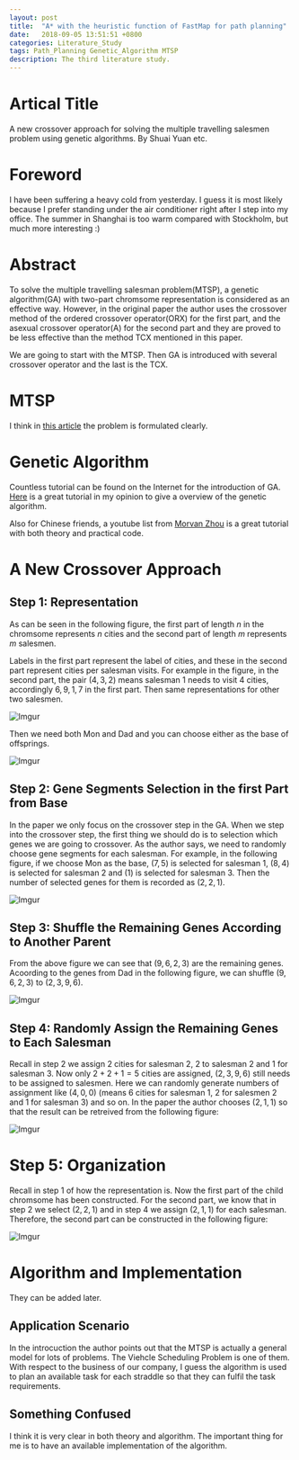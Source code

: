 ```yaml
---
layout: post
title:  "A* with the heuristic function of FastMap for path planning"
date:   2018-09-05 13:51:51 +0800
categories: Literature_Study
tags: Path_Planning Genetic_Algorithm MTSP
description: The third literature study.
---
```


<script type="text/javascript" async src="//cdn.bootcss.com/mathjax/2.7.0/MathJax.js?config=TeX-AMS-MML_HTMLorMML"></script>
<script type="text/javascript" async src="https://cdnjs.cloudflare.com/ajax/libs/mathjax/2.7.1/MathJax.js?config=TeX-MML-AM_CHTML"></script>

# Artical Title

A new crossover approach for solving the multiple travelling salesmen problem using genetic algorithms. By Shuai Yuan etc.

# Foreword
I have been suffering a heavy cold from yesterday. I guess it is most likely because I prefer standing under the air conditioner right after I step into my office. The summer in Shanghai is too warm compared with Stockholm, but much more interesting :)

# Abstract
To solve the multiple travelling salesman problem(MTSP), a genetic algorithm(GA) with two-part chromsome representation is considered as an effective way. However, in the original paper the author uses the crossover method of the ordered crossover operator(ORX) for the first part, and the asexual crossover operator(A) for the second part and they are proved to be less effective than the method TCX mentioned in this paper.

We are going to start with the MTSP. Then GA is introduced with several crossover operator and the last is the TCX.

# MTSP

I think in [this article](https://neos-guide.org/content/multiple-traveling-salesman-problem-mtsp) the problem is formulated clearly.

# Genetic Algorithm

Countless tutorial can be found on the Internet for the introduction of GA. [Here](https://www.tutorialspoint.com/genetic_algorithms/) is a great tutorial in my opinion to give a overview of the genetic algorithm.

Also for Chinese friends, a youtube list from [Morvan Zhou](https://www.youtube.com/playlist?list=PLXO45tsB95cJyeE6BgkApUbAREpkoPDvG) is a great tutorial with both theory and practical code.

# A New Crossover Approach

## Step 1: Representation

As can be seen in the following figure, the first part of length $n$ in the chromsome represents $n$ cities and the second part of length $m$ represents $m$ salesmen. 

Labels in the first part represent the label of cities, and these in the second part represent cities per salesman visits. For example in the figure, in the second part, the pair $(4,3,2)$ means salesman 1 needs to visit 4 cities, accordingly $6,9,1,7$ in the first part. Then same representations for other two salesmen.

![Imgur](https://i.imgur.com/MasUqvA.png)

Then we need both Mon and Dad and you can choose either as the base of offsprings.

![Imgur](https://i.imgur.com/px4mp2A.png)

## Step 2: Gene Segments Selection in the first Part from Base

In the paper we only focus on the crossover step in the GA. When we step into the crossover step, the first thing we should do is to selection which genes we are going to crossover. As the author says, we need to randomly choose gene segments for each salesman. For example, in the following figure, if we choose Mon as the base, $(7,5)$ is selected for salesman 1, $(8,4)$ is selected for salesman 2 and $(1)$ is selected for salesman 3. Then the number of selected genes for them is recorded as $(2,2,1)$.

![Imgur](https://i.imgur.com/t7zdiuV.png)

## Step 3: Shuffle the Remaining Genes According to Another Parent

From the above figure we can see that $(9,6,2,3)$ are the remaining genes. Acoording to the genes from Dad in the following figure, we can shuffle $(9,6,2,3)$ to $(2,3,9,6)$.

![Imgur](https://i.imgur.com/TVqKzc1.png)

## Step 4: Randomly Assign the Remaining Genes to Each Salesman

Recall in step 2 we assign 2 cities for salesman 2, 2 to salesman 2 and 1 for salesman 3. Now only $2+2+1=5$ cities are assigned, $(2,3,9,6)$ still needs to be assigned to salesmen. Here we can randomly generate numbers of assignment like $(4,0,0)$ (means 6 cities for salesman 1, 2 for salesmen 2 and 1 for salesman 3) and so on. In the paper the author chooses $(2,1,1)$ so that the result can be retreived from the following figure:

![Imgur](https://i.imgur.com/ESgJ8O9.png)

# Step 5: Organization

Recall in step 1 of how the representation is. Now the first part of the child chromsome has been constructed. For the second part, we know that in step 2 we select $(2,2,1)$ and in step 4 we assign $(2,1,1)$ for each salesman. Therefore, the second part can be constructed in the following figure:

![Imgur](https://i.imgur.com/ikD2X5F.png)

# Algorithm and Implementation

They can be added later.

## Application Scenario

In the introcuction the author points out that the MTSP is actually a general model for lots of problems. The Viehcle Scheduling Problem is one of them. With respect to the business of our company, I guess the algorithm is used to plan an available task for each straddle so that they can fulfil the task requirements.

## Something Confused

I think it is very clear in both theory and algorithm. The important thing for me is to have an available implementation of the algorithm.